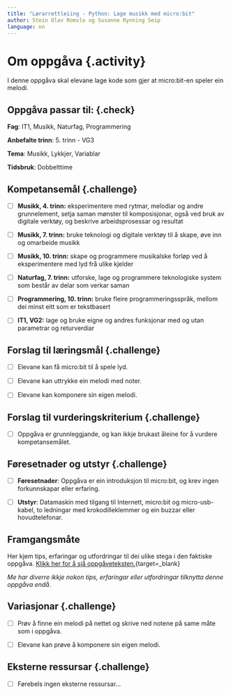 ```yaml
---
title: "Lærarrettleiing - Python: Lage musikk med micro:bit"
author: Stein Olav Romslo og Susanne Rynning Seip
language: nn
---
```



# Om oppgåva {.activity}

I denne oppgåva skal elevane lage kode som gjer at micro:bit-en speler ein
melodi.

## Oppgåva passar til: {.check}

__Fag__: IT1, Musikk, Naturfag, Programmering

__Anbefalte trinn__: 5. trinn - VG3

__Tema__: Musikk, Lykkjer, Variablar

__Tidsbruk__: Dobbelttime

## Kompetansemål {.challenge}

- [ ] __Musikk, 4. trinn:__ eksperimentere med rytmar, melodiar og andre grunnelement, setja saman mønster til komposisjonar, også ved bruk av digitale verktøy, og beskrive arbeidsprosessar og resultat

- [ ] __Musikk, 7. trinn:__ bruke teknologi og digitale verktøy til å skape, øve inn og omarbeide musikk

- [ ] __Musikk, 10. trinn:__ skape og programmere musikalske forløp ved å eksperimentere med lyd frå ulike kjelder

- [ ] __Naturfag, 7. trinn:__ utforske, lage og programmere teknologiske system som består av delar som verkar saman

- [ ] __Programmering, 10. trinn:__ bruke fleire programmeringsspråk, mellom dei minst eitt som er tekstbasert

- [ ] __IT1, VG2:__ lage og bruke eigne og andres funksjonar med og utan parametrar og returverdiar

## Forslag til læringsmål {.challenge}

- [ ] Elevane kan få micro:bit til å spele lyd.

- [ ] Elevane kan uttrykke ein melodi med noter.

- [ ] Elevane kan komponere sin eigen melodi.

## Forslag til vurderingskriterium {.challenge}

- [ ] Oppgåva er grunnleggjande, og kan ikkje brukast åleine for å vurdere
  kompetansemålet.

## Føresetnader og utstyr {.challenge}

- [ ] __Føresetnader__: Oppgåva er ein introduksjon til micro:bit, og krev
  ingen forkunnskapar eller erfaring.

- [ ] __Utstyr__: Datamaskin med tilgang til Internett, micro:bit og
  micro-usb-kabel, to ledningar med krokodilleklemmer og ein buzzar eller
  hovudtelefonar.

## Framgangsmåte

Her kjem tips, erfaringar og utfordringar til dei ulike stega i den faktiske
oppgåva. [Klikk her for å sjå
oppgåveteksten.](../python_musikk/python_musikk_nn.html){target=_blank}

_Me har diverre ikkje nokon tips, erfaringar eller utfordringar tilknytta denne
oppgåva endå._

## Variasjonar {.challenge}

- [ ] Prøv å finne ein melodi på nettet og skrive ned notene på same måte som i
  oppgåva.

- [ ] Elevane kan prøve å komponere sin eigen melodi.

## Eksterne ressursar {.challenge}

- [ ] Førebels ingen eksterne ressursar...
